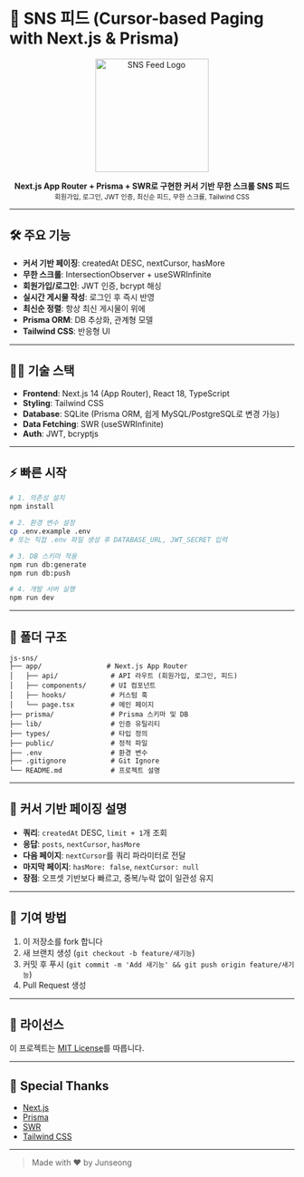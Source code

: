 # 🚀 SNS 피드 (Cursor-based Paging with Next.js & Prisma)

<p align="center">
  <img src="https://user-images.githubusercontent.com/9510055/273370282-2e2e6b2e-2e2e-4e2e-8e2e-2e2e6b2e2e2e.png" width="200" alt="SNS Feed Logo" />
</p>

<p align="center">
  <b>Next.js App Router + Prisma + SWR로 구현한 커서 기반 무한 스크롤 SNS 피드</b><br/>
  <sub>회원가입, 로그인, JWT 인증, 최신순 피드, 무한 스크롤, Tailwind CSS</sub>
</p>

---

## 🛠️ 주요 기능

- **커서 기반 페이징**: createdAt DESC, nextCursor, hasMore
- **무한 스크롤**: IntersectionObserver + useSWRInfinite
- **회원가입/로그인**: JWT 인증, bcrypt 해싱
- **실시간 게시물 작성**: 로그인 후 즉시 반영
- **최신순 정렬**: 항상 최신 게시물이 위에
- **Prisma ORM**: DB 추상화, 관계형 모델
- **Tailwind CSS**: 반응형 UI

---

## 🧑‍💻 기술 스택

- **Frontend**: Next.js 14 (App Router), React 18, TypeScript
- **Styling**: Tailwind CSS
- **Database**: SQLite (Prisma ORM, 쉽게 MySQL/PostgreSQL로 변경 가능)
- **Data Fetching**: SWR (useSWRInfinite)
- **Auth**: JWT, bcryptjs

---

## ⚡ 빠른 시작

```bash
# 1. 의존성 설치
npm install

# 2. 환경 변수 설정
cp .env.example .env
# 또는 직접 .env 파일 생성 후 DATABASE_URL, JWT_SECRET 입력

# 3. DB 스키마 적용
npm run db:generate
npm run db:push

# 4. 개발 서버 실행
npm run dev
```

---

## 📁 폴더 구조

```
js-sns/
├── app/                # Next.js App Router
│   ├── api/             # API 라우트 (회원가입, 로그인, 피드)
│   ├── components/      # UI 컴포넌트
│   ├── hooks/           # 커스텀 훅
│   └── page.tsx         # 메인 페이지
├── prisma/              # Prisma 스키마 및 DB
├── lib/                 # 인증 유틸리티
├── types/               # 타입 정의
├── public/              # 정적 파일
├── .env                 # 환경 변수
├── .gitignore           # Git Ignore
└── README.md            # 프로젝트 설명
```

---

## 🔄 커서 기반 페이징 설명

- **쿼리**: `createdAt` DESC, `limit + 1`개 조회
- **응답**: `posts`, `nextCursor`, `hasMore`
- **다음 페이지**: `nextCursor`를 쿼리 파라미터로 전달
- **마지막 페이지**: `hasMore: false`, `nextCursor: null`
- **장점**: 오프셋 기반보다 빠르고, 중복/누락 없이 일관성 유지

---

## 🧩 기여 방법

1. 이 저장소를 fork 합니다
2. 새 브랜치 생성 (`git checkout -b feature/새기능`)
3. 커밋 후 푸시 (`git commit -m 'Add 새기능' && git push origin feature/새기능`)
4. Pull Request 생성

---

## 📝 라이선스

이 프로젝트는 [MIT License](LICENSE)를 따릅니다.

---

## 🙏 Special Thanks

- [Next.js](https://nextjs.org/)
- [Prisma](https://www.prisma.io/)
- [SWR](https://swr.vercel.app/)
- [Tailwind CSS](https://tailwindcss.com/)

---

> Made with ❤️ by Junseong 
